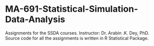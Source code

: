 # MA-691-Statistical-Simulation-Data-Analysis
Assignments for the SSDA courses. Instructor: Dr. Arabin .K. Dey, PhD.
Source code for all the assignments is written in R Statistical Package.
